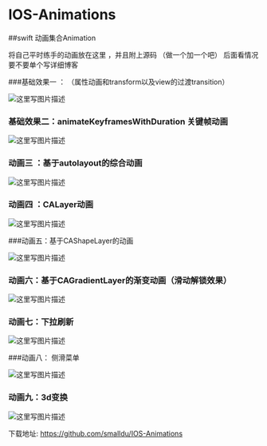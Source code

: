 # IOS-Animations
##swift  动画集合Animation  

将自己平时练手的动画放在这里 ，并且附上源码 （做一个加一个吧）
后面看情况要不要单个写详细博客

###基础效果一 ： （属性动画和transform以及view的过渡transition）

![这里写图片描述](http://img.blog.csdn.net/20150924214901721) 


### 基础效果二：animateKeyframesWithDuration 关键帧动画 

![这里写图片描述](http://img.blog.csdn.net/20150924215022925) 


### 动画三 ：基于autolayout的综合动画
![这里写图片描述](http://img.blog.csdn.net/20150925232946565)

### 动画四 ：CALayer动画
![这里写图片描述](http://img.blog.csdn.net/20150926174854345) 

###动画五：基于CAShapeLayer的动画

![这里写图片描述](http://img.blog.csdn.net/20150926215526673)

### 动画六：基于CAGradientLayer的渐变动画（滑动解锁效果）

![这里写图片描述](http://img.blog.csdn.net/20150927000000565)

### 动画七：下拉刷新

![这里写图片描述](http://img.blog.csdn.net/20151003105107660)

###动画八： 侧滑菜单 

![这里写图片描述](http://img.blog.csdn.net/20151004084640608)

### 动画九：3d变换

![这里写图片描述](http://img.blog.csdn.net/20151004194437853)


下载地址: https://github.com/smalldu/IOS-Animations
